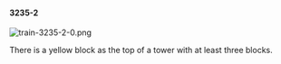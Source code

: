#### 3235-2
![train-3235-2-0.png](https://github.com/lil-lab/nlvr/raw/master/nlvr/train/images/59/train-3235-2-0.png "train-3235-2-0.png")

There is a yellow block as the top of a tower with at least three blocks.